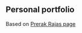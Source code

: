## Personal portfolio

Based on [Prerak Rajas page]((https://github.com/rajaprerak/rajaprerak.github.io))
